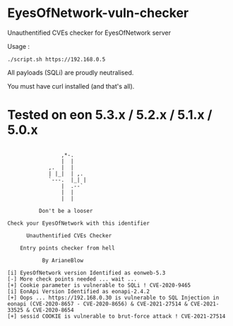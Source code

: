# EyesOfNetwork-vuln-checker
Unauthentified CVEs checker for EyesOfNetwork server

Usage :
```
./script.sh https://192.168.0.5
```
All payloads (SQLi) are proudly neutralised.

You must have curl installed (and that's all).

# Tested on eon 5.3.x / 5.2.x / 5.1.x / 5.0.x

```

                 ,*-.
                 |  |
             ,.  |  |
             | |_|  | ,.
             `---.  |_| |
                 |  .--`
                 |  |
                 |  |

          Don't be a looser

Check your EyesOfNetwork with this identifier

      Unauthentified CVEs Checker

    Entry points checker from hell

           By ArianeBlow

[i] EyesOfNetwork version Identified as eonweb-5.3
[-] More check points needed ... wait ...
[+] Cookie parameter is vulnerable to SQLi ! CVE-2020-9465
[i] EonApi Version Identified as eonapi-2.4.2
[+] Oops ... https://192.168.0.30 is vulnerable to SQL Injection in eonapi (CVE-2020-8657 - CVE-2020-8656) & CVE-2021-27514 & CVE-2021-33525 & CVE-2020-8654
[+] sessid COOKIE is vulnerable to brut-force attack ! CVE-2021-27514

```

